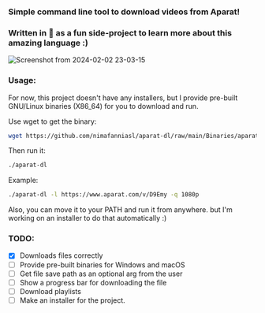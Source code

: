 ### Simple command line tool to download videos from Aparat!
### Written in 🦀 as a fun side-project to learn more about this amazing language :)

![Screenshot from 2024-02-02 23-03-15](https://github.com/nimafanniasl/aparat-dl/assets/76901932/5af2b4b8-8d09-4563-b32e-1591c839c824)


### Usage:
For now, this project doesn't have any installers, but I provide pre-built GNU/Linux binaries (X86_64) for you to download and run.

Use wget to get the binary:

```bash
wget https://github.com/nimafanniasl/aparat-dl/raw/main/Binaries/aparat-dl
```

Then run it:

```bash
./aparat-dl
```

Example:

```bash
./aparat-dl -l https://www.aparat.com/v/D9Emy -q 1080p
```

Also, you can move it to your PATH and run it from anywhere. but I'm working on an installer to do that automatically :)

### TODO:
- [x] Downloads files correctly
- [ ] Provide pre-built binaries for Windows and macOS
- [ ] Get file save path as an optional arg from the user
- [ ] Show a progress bar for downloading the file
- [ ] Download playlists
- [ ] Make an installer for the project.
